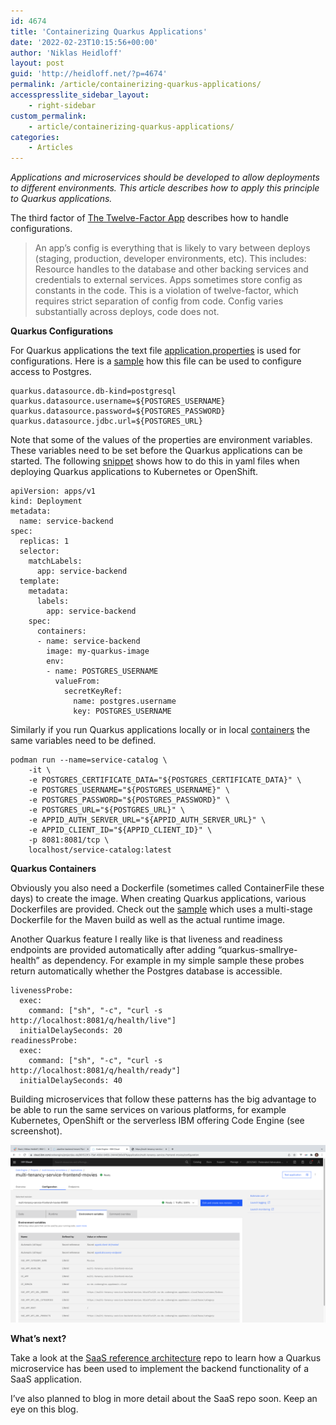 ```yaml
---
id: 4674
title: 'Containerizing Quarkus Applications'
date: '2022-02-23T10:15:56+00:00'
author: 'Niklas Heidloff'
layout: post
guid: 'http://heidloff.net/?p=4674'
permalink: /article/containerizing-quarkus-applications/
accesspresslite_sidebar_layout:
    - right-sidebar
custom_permalink:
    - article/containerizing-quarkus-applications/
categories:
    - Articles
---
```


*Applications and microservices should be developed to allow deployments to different environments. This article describes how to apply this principle to Quarkus applications.*

The third factor of [The Twelve-Factor App](https://12factor.net/config) describes how to handle configurations.

> An app’s config is everything that is likely to vary between deploys (staging, production, developer environments, etc). This includes: Resource handles to the database and other backing services and credentials to external services. Apps sometimes store config as constants in the code. This is a violation of twelve-factor, which requires strict separation of config from code. Config varies substantially across deploys, code does not.

**Quarkus Configurations**

For Quarkus applications the text file [application.properties](https://quarkus.io/guides/config) is used for configurations. Here is a [sample](https://github.com/IBM/multi-tenancy-backend/blob/474954508eb2d64da08cbe333f0fd2d4849cd741/src/main/resources/application.properties) how this file can be used to configure access to Postgres.

```
quarkus.datasource.db-kind=postgresql
quarkus.datasource.username=${POSTGRES_USERNAME}
quarkus.datasource.password=${POSTGRES_PASSWORD}
quarkus.datasource.jdbc.url=${POSTGRES_URL}
```

Note that some of the values of the properties are environment variables. These variables need to be set before the Quarkus applications can be started. The following [snippet](https://github.com/IBM/multi-tenancy-backend/blob/474954508eb2d64da08cbe333f0fd2d4849cd741/deployments/kubernetes.yml) shows how to do this in yaml files when deploying Quarkus applications to Kubernetes or OpenShift.

```
apiVersion: apps/v1
kind: Deployment
metadata:
  name: service-backend
spec:
  replicas: 1
  selector:
    matchLabels:
      app: service-backend
  template:
    metadata:
      labels:
        app: service-backend
    spec:
      containers:
      - name: service-backend
        image: my-quarkus-image
        env:
        - name: POSTGRES_USERNAME
          valueFrom:
            secretKeyRef:
              name: postgres.username
              key: POSTGRES_USERNAME
```

Similarly if you run Quarkus applications locally or in local [containers](https://github.com/IBM/multi-tenancy/blob/main/scripts/run-locally-container-backend.sh#L73-L82) the same variables need to be defined.

```
podman run --name=service-catalog \
    -it \
    -e POSTGRES_CERTIFICATE_DATA="${POSTGRES_CERTIFICATE_DATA}" \
    -e POSTGRES_USERNAME="${POSTGRES_USERNAME}" \
    -e POSTGRES_PASSWORD="${POSTGRES_PASSWORD}" \
    -e POSTGRES_URL="${POSTGRES_URL}" \
    -e APPID_AUTH_SERVER_URL="${APPID_AUTH_SERVER_URL}" \
    -e APPID_CLIENT_ID="${APPID_CLIENT_ID}" \
    -p 8081:8081/tcp \
    localhost/service-catalog:latest
```

**Quarkus Containers**

Obviously you also need a Dockerfile (sometimes called ContainerFile these days) to create the image. When creating Quarkus applications, various Dockerfiles are provided. Check out the [sample](https://github.com/IBM/multi-tenancy-documentation/blob/main/documentation/development_of_microservices/backend-service-container.md) which uses a multi-stage Dockerfile for the Maven build as well as the actual runtime image.

Another Quarkus feature I really like is that liveness and readiness endpoints are provided automatically after adding “quarkus-smallrye-health” as dependency. For example in my simple sample these probes return automatically whether the Postgres database is accessible.

```
livenessProbe:
  exec:
    command: ["sh", "-c", "curl -s http://localhost:8081/q/health/live"]
  initialDelaySeconds: 20
readinessProbe:
  exec:
    command: ["sh", "-c", "curl -s http://localhost:8081/q/health/ready"]
  initialDelaySeconds: 40
```

Building microservices that follow these patterns has the big advantage to be able to run the same services on various platforms, for example Kubernetes, OpenShift or the serverless IBM offering Code Engine (see screenshot).

![image](/assets/img/2022/02/quarkus-config-035.png)

**What’s next?**

Take a look at the [SaaS reference architecture](https://github.com/IBM/multi-tenancy) repo to learn how a Quarkus microservice has been used to implement the backend functionality of a SaaS application.

I’ve also planned to blog in more detail about the SaaS repo soon. Keep an eye on this blog.